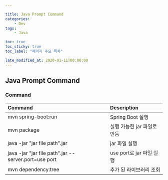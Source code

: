 ```yaml
---

title: Java Prompt Command
categories: 
    - Dev
tags: 
    - Java

toc: true
toc_sticky: true
toc_label: "페이지 주요 목차"

late_modified_at: 2020-01-11T00:00:00
---
```


## Java Prompt Command ##

### Command ###

| Command | Description |
| :------ | :---------- |
| mvn spring-boot:run | Spring Boot 실행 |
| mvn package | 실행 가능한 jar 파일로 만듬 |
| java -jar "jar file path".jar | jar 파일 실행 |
| java -jar "jar file path".jar --server.port=use port | use port로 jar 파일 실행 |
| mvn dependency:tree | 추가 된 라이브러리 조회 |